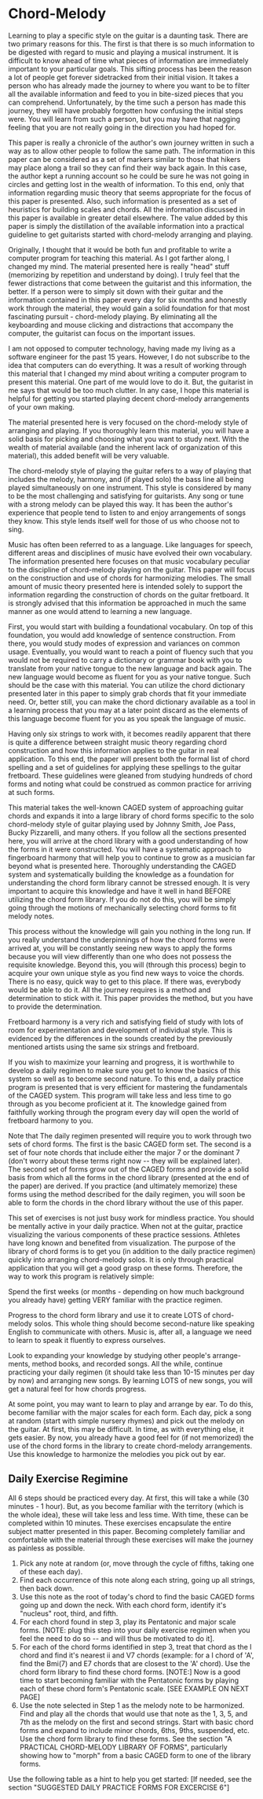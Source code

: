 # Chord-Melody
Learning to play a specific style on the guitar is a daunting task. There are two primary reasons for this. The first is that there is so much information to be digested with regard to music and playing a musical instrument. It is difficult to know ahead of time what pieces of information are immediately important to your particular goals. This sifting process has been the reason a lot of people get forever sidetracked from their initial vision. It takes a person who has already made the journey to where you want to be to filter all the available information and feed to you in bite-sized pieces that you can comprehend. Unfortunately, by the time such a person has made this journey, they will have probably forgotten how confusing the initial steps were. You will learn from such a person, but you may have that nagging feeling that you are not really going in the direction you had hoped for.

This paper is really a chronicle of the author's own journey written in such a way as to allow other people to follow the same path. The information in this paper can be considered as a set of markers similar to those that hikers may place along a trail so they can find their way back again. In this case, the author kept a running account so he could be sure he was not going in circles and getting lost in the wealth of information. To this end, only that information regarding music theory that seems appropriate for the focus of this paper is presented. Also, such information is presented as a set of heuristics for building scales and chords. All the information discussed in this paper is available in greater detail elsewhere. The value added by this paper is simply the distillation of the available information into a practical guideline to get guitarists started with chord-melody arranging and playing.

Originally, I thought that it would be both fun and profitable to write a computer program for teaching this material. As I got farther along, I changed my mind. The material presented here is really "head" stuff (memorizing by repetition and understand by doing). I truly feel that the fewer distractions that come between the guitarist and this information, the better. If a person were to simply sit down with their guitar and the information contained in this paper every day for six months and honestly work through the material, they would gain a solid foundation for that most fascinating pursuit - chord-melody playing. By eliminating all the keyboarding and mouse clicking and distractions that accompany the computer, the guitarist can focus on the important issues.

I am not opposed to computer technology, having made my living as a software engineer for the past 15 years. However, I do not subscribe to the idea that computers can do everything. It was a result of working through this material that I changed my mind about writing a computer program to present this material. One part of me would love to do it. But, the guitarist in me says that would be too much clutter. In any case, I hope this material is helpful for getting you started playing decent chord-melody arrangements of your own making.

The material presented here is very focused on the chord-melody style of arranging and playing. If you thoroughly learn this material, you will have a solid basis for picking and choosing what you want to study next. With the wealth of material available (and the inherent lack of organization of this material), this added benefit will be very valuable.

The chord-melody style of playing the guitar refers to a way of playing that includes the melody, harmony, and (if played solo) the bass line all being played simultaneously on one instrument. This style is considered by many to be the most challenging and satisfying for guitarists. Any song or tune with a strong melody can be played this way. It has been the author's experience that people tend to listen to and enjoy arrangements of songs they know. This style lends itself well for those of us who choose not to sing.

Music has often been referred to as a language. Like languages for speech, different areas and disciplines of music have evolved their own vocabulary. The information presented here focuses on that music vocabulary peculiar to the discipline of chord-melody playing on the guitar. This paper will focus on the construction and use of chords for harmonizing melodies. The small amount of music theory presented here is intended solely to support the information regarding the construction of chords on the guitar fretboard. It is strongly advised that this information be approached in much the same manner as one would attend to learning a new language.

First, you would start with building a foundational vocabulary. On top of this foundation, you would add knowledge of sentence construction. From there, you would study modes of expression and variances on common usage. Eventually, you would want to reach a point of fluency such that you would not be required to carry a dictionary or grammar book with you to translate from your native tongue to the new language and back again. The new language would become as fluent for you as your native tongue. Such should be the case with this material. You can utilize the chord dictionary presented later in this paper to simply grab chords that fit your immediate need. Or, better still, you can make the chord dictionary available as a tool in a learning process that you may at a later point discard as the elements of this language become fluent for you as you speak the language of music.

Having only six strings to work with, it becomes readily apparent that there is quite a difference between straight music theory regarding chord construction and how this information applies to the guitar in real application. To this end, the paper will present both the formal list of chord spelling and a set of guidelines for applying these spellings to the guitar fretboard. These guidelines were gleaned from studying hundreds of chord forms and noting what could be construed as common practice for arriving at such forms.

This material takes the well-known CAGED system of approaching guitar chords and expands it into a large library of chord forms specific to the solo chord-melody style of guitar playing used by Johnny Smith, Joe Pass, Bucky Pizzarelli, and many others. If you follow all the sections presented here, you will arrive at the chord library with a good understanding of how the forms in it were constructed. You will have a systematic approach to fingerboard harmony that will help you to continue to grow as a musician far beyond what is presented here. Thoroughly understanding the CAGED system and systematically building the knowledge as a foundation for understanding the chord form library cannot be stressed enough. It is very important to acquire this knowledge and have it well in hand BEFORE utilizing the chord form library. If you do not do this, you will be simply going through the motions of mechanically selecting chord forms to fit melody notes.

This process without the knowledge will gain you nothing in the long run. If you really understand the underpinnings of how the chord forms were arrived at, you will be constantly seeing new ways to apply the forms because you will view differently than one who does not possess the requisite knowledge. Beyond this, you will (through this process) begin to acquire your own unique style as you find new ways to voice the chords. There is no easy, quick way to get to this place. If there was, everybody would be able to do it. All the journey requires is a method and determination to stick with it. This paper provides the method, but you have to provide the determination.

Fretboard harmony is a very rich and satisfying field of study with lots of room for experimentation and development of individual style. This is evidenced by the differences in the sounds created by the previously mentioned artists using the same six strings and fretboard.

If you wish to maximize your learning and progress, it is worthwhile to develop a daily regimen to make sure you get to know the basics of this system so well as to become second nature. To this end, a daily practice program is presented that is very efficient for mastering the fundamentals of the CAGED system. This program will take less and less time to go through as you become proficient at it. The knowledge gained from faithfully working through the program every day will open the world of fretboard harmony to you.

Note that The daily regimen presented will require you to work through two sets of chord forms. The first is the basic CAGED form set. The second is a set of four note chords that include either the major 7 or the dominant 7 (don't worry about these terms right now -- they will be explained later). The second set of forms grow out of the CAGED forms and provide a solid basis from which all the forms in the chord library (presented at the end of the paper) are derived. If you practice (and ultimately memorize) these forms using the method described for the daily regimen, you will soon be able to form the chords in the chord library without the use of this paper.

This set of exercises is not just busy work for mindless practice. You should be mentally active in your daily practice. When not at the guitar, practice visualizing the various components of these practice sessions. Athletes have long known and benefited from visualization. The purpose of the library of chord forms is to get you (in addition to the daily practice regimen) quickly into arranging chord-melody solos. It is only through practical application that you will get a good grasp on these forms. Therefore, the way to work this program is relatively simple:

Spend the first weeks (or months - depending on how much background you already have) getting VERY familiar with the practice regimen.

Progress to the chord form library and use it to create LOTS of chord-melody solos. This whole thing should become second-nature like speaking English to communicate with others. Music is, after all, a language we need to learn to speak it fluently to express ourselves.

Look to expanding your knowledge by studying other people's arrange- ments, method books, and recorded songs. All the while, continue practicing your daily regimen (it should take less than 10-15 minutes per day by now) and arranging new songs. By learning LOTS of new songs, you will get a natural feel for how chords progress.

At some point, you may want to learn to play and arrange by ear. To do this, become familiar with the major scales for each form. Each day, pick a song at random (start with simple nursery rhymes) and pick out the melody on the guitar. At first, this may be difficult. In time, as with everything else, it gets easier. By now, you already have a good feel for (if not memorized) the use of the chord forms in the library to create chord-melody arrangements. Use this knowledge to harmonize the melodies you pick out by ear.
## Daily Exercise Regimine
All 6 steps should be practiced every day. At first, this will take
a while (30 minutes - 1 hour). But, as you become familiar with the
territory (which is the whole idea), these will take less and less
time. With time, these can be completed within 10 minutes. These
exercises encapsulate the entire subject matter presented in this
paper. Becoming completely familiar and comfortable with the material
through these exercises will make the journey as painless as possible.
 
1. Pick any note at random (or, move through the cycle of
fifths, taking one of these each day).
2. Find each occurrence of this note along each string, going
up all strings, then back down.
3. Use this note as the root of today's chord to find
the basic CAGED forms going up and down the neck. With
each chord form, identify it's "nucleus" root, third, and
fifth.
4. For each chord found in step 3, play its Pentatonic and
major scale forms. [NOTE: plug this step into your daily
exercise regimen when you feel the need to do so -- and
will thus be motivated to do it].
5. For each of the chord forms identified in step 3, treat
that chord as the I chord and find it's nearest ii and
V7 chords (example: for a I chord of 'A', find the
Bmi(7) and E7 chords that are closest to the 'A' chord). Use the
chord form library to find these chord forms.
[NOTE:] Now is a good time to start becoming familiar with the
Pentatonic forms by playing each of these chord form's Pentatonic
scale. [SEE EXAMPLE ON NEXT PAGE]
6. Use the note selected in Step 1 as the melody note to be harmonized.
Find and play all the chords that would use that note as the 1, 3,
5, and 7th as the melody on the first and second strings. Start
with basic chord forms and expand to include minor chords, 6ths,
9ths, suspended, etc. Use the chord form library to find these
forms. See the section "A PRACTICAL CHORD-MELODY LIBRARY OF FORMS",
particularly showing how to "morph" from a basic CAGED form to one
of the library forms.
 
Use the following table as a hint to help you get started:
[If needed, see the section "SUGGESTED DAILY PRACTICE FORMS FOR
EXCERCISE 6"]
